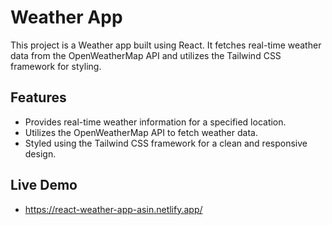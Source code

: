 # Weather App

This project is a Weather app built using React. It fetches real-time weather data from the OpenWeatherMap API and utilizes the Tailwind CSS framework for styling.

## Features

- Provides real-time weather information for a specified location.
- Utilizes the OpenWeatherMap API to fetch weather data.
- Styled using the Tailwind CSS framework for a clean and responsive design.

## Live Demo

- https://react-weather-app-asin.netlify.app/
